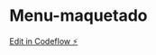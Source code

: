# Menu-maquetado

[Edit in Codeflow ⚡️](https://stackblitz.com/~/github.com/Adiallodiouf/Menu-maquetado)